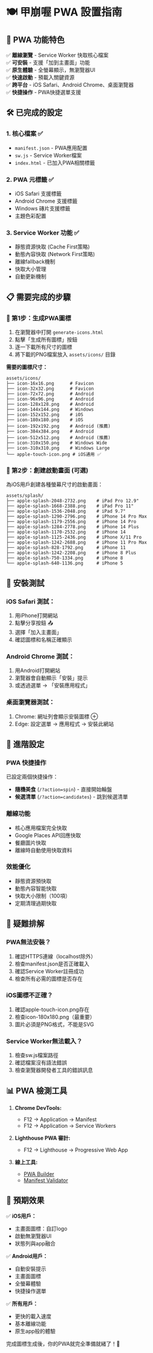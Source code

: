 # 🍽️ 甲崩喔 PWA 設置指南

## 📱 PWA 功能特色

✅ **離線瀏覽** - Service Worker 快取核心檔案  
✅ **可安裝** - 支援「加到主畫面」功能  
✅ **原生體驗** - 全螢幕顯示，無瀏覽器UI  
✅ **快速啟動** - 預載入關鍵資源  
✅ **跨平台** - iOS Safari、Android Chrome、桌面瀏覽器  
✅ **快捷操作** - PWA快捷選單支援  

## 🛠️ 已完成的設定

### 1. 核心檔案 ✅
- `manifest.json` - PWA應用配置
- `sw.js` - Service Worker檔案  
- `index.html` - 已加入PWA相關標籤

### 2. PWA 元標籤 ✅
- iOS Safari 支援標籤
- Android Chrome 支援標籤  
- Windows 磚片支援標籤
- 主題色彩配置

### 3. Service Worker 功能 ✅
- 靜態資源快取 (Cache First策略)
- 動態內容快取 (Network First策略)
- 離線fallback機制
- 快取大小管理
- 自動更新機制

## 📋 需要完成的步驟

### 🎨 第1步：生成PWA圖標
1. 在瀏覽器中打開 `generate-icons.html`
2. 點擊「生成所有圖標」按鈕
3. 逐一下載所有尺寸的圖標
4. 將下載的PNG檔案放入 `assets/icons/` 目錄

**需要的圖標尺寸：**
```
assets/icons/
├── icon-16x16.png      # Favicon
├── icon-32x32.png      # Favicon
├── icon-72x72.png      # Android
├── icon-96x96.png      # Android
├── icon-128x128.png    # Android
├── icon-144x144.png    # Windows
├── icon-152x152.png    # iOS
├── icon-180x180.png    # iOS
├── icon-192x192.png    # Android (推薦)
├── icon-384x384.png    # Android
├── icon-512x512.png    # Android (推薦)
├── icon-310x150.png    # Windows Wide
├── icon-310x310.png    # Windows Large
└── apple-touch-icon.png # iOS通用 ✅
```

### 📸 第2步：創建啟動畫面 (可選)
為iOS用戶創建各種螢幕尺寸的啟動畫面：
```
assets/splash/
├── apple-splash-2048-2732.png    # iPad Pro 12.9"
├── apple-splash-1668-2388.png    # iPad Pro 11"
├── apple-splash-1536-2048.png    # iPad 9.7"
├── apple-splash-1290-2796.png    # iPhone 14 Pro Max
├── apple-splash-1179-2556.png    # iPhone 14 Pro
├── apple-splash-1284-2778.png    # iPhone 14 Plus
├── apple-splash-1170-2532.png    # iPhone 14
├── apple-splash-1125-2436.png    # iPhone X/11 Pro
├── apple-splash-1242-2688.png    # iPhone 11 Pro Max
├── apple-splash-828-1792.png     # iPhone 11
├── apple-splash-1242-2208.png    # iPhone 8 Plus
├── apple-splash-750-1334.png     # iPhone 8
└── apple-splash-640-1136.png     # iPhone 5
```

## 📱 安裝測試

### iOS Safari 測試：
1. 用iPhone打開網站
2. 點擊分享按鈕 📤
3. 選擇「加入主畫面」
4. 確認圖標和名稱正確顯示

### Android Chrome 測試：
1. 用Android打開網站  
2. 瀏覽器會自動顯示「安裝」提示
3. 或透過選單 → 「安裝應用程式」

### 桌面瀏覽器測試：
1. Chrome: 網址列會顯示安裝圖標 ⊕
2. Edge: 設定選單 → 應用程式 → 安裝此網站

## 🔧 進階設定

### PWA 快捷操作
已設定兩個快捷操作：
- **隨機美食** (`/?action=spin`) - 直接開始輪盤
- **候選清單** (`/?action=candidates`) - 跳到候選清單

### 離線功能
- 核心應用檔案完全快取
- Google Places API回應快取
- 餐廳圖片快取
- 離線時自動使用快取資料

### 效能優化
- 靜態資源預快取
- 動態內容智能快取
- 快取大小限制（100項）
- 定期清理過期快取

## 🐛 疑難排解

### PWA無法安裝？
1. 確認HTTPS連線（localhost除外）
2. 檢查manifest.json是否正確載入
3. 確認Service Worker註冊成功
4. 檢查所有必需的圖標是否存在

### iOS圖標不正確？
1. 確認apple-touch-icon.png存在
2. 檢查icon-180x180.png（最重要）
3. 圖片必須是PNG格式，不能是SVG

### Service Worker無法載入？
1. 檢查sw.js檔案路徑
2. 確認檔案沒有語法錯誤
3. 檢查瀏覽器開發者工具的錯誤訊息

## 📊 PWA 檢測工具

1. **Chrome DevTools:**
   - F12 → Application → Manifest
   - F12 → Application → Service Workers

2. **Lighthouse PWA 審計:**
   - F12 → Lighthouse → Progressive Web App

3. **線上工具:**
   - [PWA Builder](https://www.pwabuilder.com/)
   - [Manifest Validator](https://manifest-validator.appspot.com/)

## 🎯 預期效果

✅ **iOS用戶：**
- 主畫面圖標：自訂logo
- 啟動無瀏覽器UI
- 狀態列與app融合

✅ **Android用戶：**  
- 自動安裝提示
- 主畫面圖標
- 全螢幕體驗
- 快捷操作選單

✅ **所有用戶：**
- 更快的載入速度
- 基本離線功能
- 原生app般的體驗

完成圖標生成後，你的PWA就完全準備就緒了！🚀